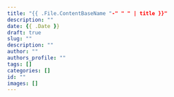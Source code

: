 ```yaml
---
title: "{{ .File.ContentBaseName "-" " " | title }}"
description: ""
date: {{ .Date }}
draft: true
slug: ""
description: ""
author: ""
authors_profile: ""
tags: []
categories: []
id: ""
images: []
---
```

